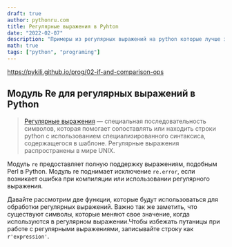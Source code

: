 ```yaml
---
draft: true
author: pythonru.com
title: Рeгулярные выражения в Pyhton
date: "2022-02-07"
description: "Примеры из регулярных выражений на python которые лучше записать, чем запомнить"
math: true
tags: ["python", "programing"]
---
```

https://pykili.github.io/prog/02-if-and-comparison-ops
## Модуль Re для регулярных выражений в Python

>[Регулярные выражения](https://pythonru.com/primery/primery-primeneniya-regulyarnyh-vyrazheniy-v-python) — специальная последовательность символов, которая помогает сопоставлять или находить строки python с использованием специализированного синтаксиса, содержащегося в шаблоне. Регулярные выражения распространены в мире UNIX.

Модуль `re` предоставляет полную поддержку выражениям, подобным Perl в Python. Модуль re поднимает исключение `re.error`, если возникает ошибка при компиляции или использовании регулярного выражения.

Давайте рассмотрим две функции, которые будут использоваться для обработки регулярных выражений. Важно так же заметить, что существуют символы, которые меняют свое значение, когда используются в регулярном выражении.Чтобы избежать путаницы при работе с регулярными выражениями, записывайте строку как `r'expression'`.

